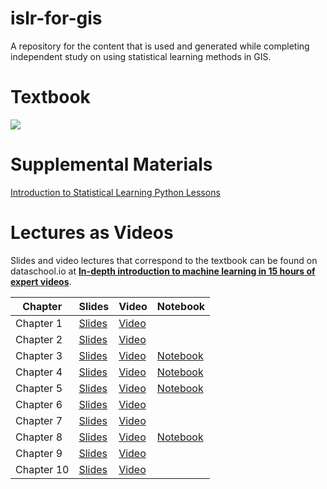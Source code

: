 # islr-for-gis
A repository for the content that is used and generated while completing independent study on using statistical learning methods in GIS.

# Textbook
![](https://raw.githubusercontent.com/JWarmenhoven/ISLR-python/master/Notebooks/ISL%20Cover%202.jpg)

# Supplemental Materials
[Introduction to Statistical Learning Python Lessons](https://github.com/JWarmenhoven/ISLR-python)

# Lectures as Videos
Slides and video lectures that correspond to the textbook can be found on dataschool.io at [**In-depth introduction to machine learning in 15 hours of expert videos**](https://www.dataschool.io/15-hours-of-expert-machine-learning-videos/).

|Chapter | Slides | Video | Notebook |
| ----------- | ----------- | ----------- | ----------- |
|Chapter 1 | [Slides](https://web.stanford.edu/~hastie/MOOC-Slides/introduction.pdf) | [Video](https://www.youtube.com/playlist?list=PL5-da3qGB5ICcUhueCyu25slvsGp8IDTa) |
|Chapter 2 | [Slides](https://web.stanford.edu/~hastie/MOOC-Slides/statistical_learning.pdf) | [Video](https://www.youtube.com/playlist?list=PL5-da3qGB5IDvuFPNoSqheihPOQNJpzyy) |
|Chapter 3 | [Slides](https://web.stanford.edu/~hastie/MOOC-Slides/linear_regression.pdf) | [Video](https://www.youtube.com/playlist?list=PL5-da3qGB5IBSSCPANhTgrw82ws7w_or9) | [Notebook](https://github.com/gbrunner/islr-for-gis/blob/main/notebook_1_multiple_linear_regression_ch3/multiple_linear_regression.ipynb) |
|Chapter 4 | [Slides](https://web.stanford.edu/~hastie/MOOC-Slides/classification.pdf) | [Video](https://www.youtube.com/playlist?list=PL5-da3qGB5IC4vaDba5ClatUmFppXLAhE) | [Notebook](https://github.com/gbrunner/islr-for-gis/blob/main/notebook_2_multiple_logistic_regression_cross_validation_and_prediction/multiple_logistic_regression_cross_validation_and_prediction.ipynb) |
|Chapter 5 | [Slides](https://web.stanford.edu/~hastie/MOOC-Slides/cv_boot.pdf) | [Video](https://www.youtube.com/playlist?list=PL5-da3qGB5IA6E6ZNXu7dp89_uv8yocmf) | [Notebook](https://github.com/gbrunner/islr-for-gis/blob/main/notebook_2_multiple_logistic_regression_cross_validation_and_prediction/multiple_logistic_regression_cross_validation_and_prediction.ipynb) |
|Chapter 6 | [Slides](https://web.stanford.edu/~hastie/MOOC-Slides/model_selection.pdf) | [Video](https://www.youtube.com/playlist?list=PL5-da3qGB5IB-Xdpj_uXJpLGiRfv9UVXI) |
|Chapter 7 | [Slides](https://web.stanford.edu/~hastie/MOOC-Slides/nonlinear.pdf) | [Video](https://www.youtube.com/playlist?list=PL5-da3qGB5IBn84fvhh-u2MU80jvo8OoR) |
|Chapter 8 | [Slides](https://web.stanford.edu/~hastie/MOOC-Slides/trees.pdf) | [Video](https://www.youtube.com/playlist?list=PL5-da3qGB5IB23TLuA8ZgVGC8hV8ZAdGh) | [Notebook](https://github.com/gbrunner/islr-for-gis/blob/main/notebook_3_decision_trees/decision_trees.ipynb)
|Chapter 9 | [Slides](https://web.stanford.edu/~hastie/MOOC-Slides/svm.pdf) | [Video](https://www.youtube.com/playlist?list=PL5-da3qGB5IDl6MkmovVdZwyYOhpCxo5o) |
|Chapter 10 | [Slides](https://web.stanford.edu/~hastie/MOOC-Slides/unsupervised.pdf) | [Video](https://www.youtube.com/playlist?list=PL5-da3qGB5IBC-MneTc9oBZz0C6kNJ-f2) |



